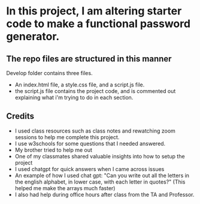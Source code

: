 # In this project, I am altering starter code to make a functional password generator.

## The repo files are structured in this manner
Develop folder contains three files.
- An index.html file, a style.css file, and a script.js file.
- the script.js file contains the project code, and is commented out explaining what i'm trying to do in each section.

## Credits
- I used class resources such as class notes and rewatching zoom sessions to help me complete this project.
- I use w3schools for some questions that I needed answered.
- My brother tried to help me out
- One of my classmates shared valuable insights into how to setup the project
- I used chatgpt for quick answers when I came across issues
- An example of how I used chat gpt: "Can you write out all the letters in the english alphabet, in lower case, with each letter in quotes?" (This helped me make the arrays much faster)
- I also had help during office hours after class from the TA and Professor.